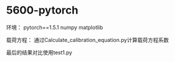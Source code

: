 # 5600-pytorch

环境：
pytorch==1.5.1
numpy
matplotlib

载荷方程：
通过Calculate_calibration_equation.py计算载荷方程系数

最后的结果对比使用test1.py
